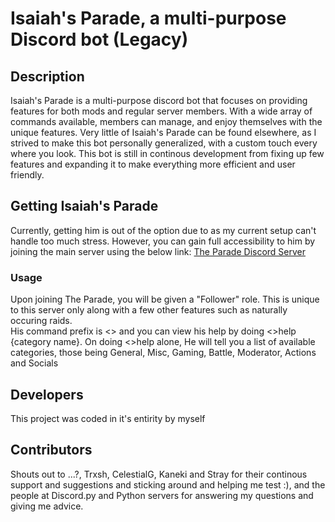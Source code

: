 # Isaiah's Parade, a multi-purpose Discord bot (Legacy)

## Description
Isaiah's Parade is a multi-purpose discord bot that focuses on providing features for both mods and regular server members. With a wide array of commands available, members can manage, and enjoy themselves with the unique features. Very little of Isaiah's Parade can be found elsewhere, as I strived to make this bot personally generalized, with a custom touch every where you look. This bot is still in continous development from fixing up few features and expanding it to make everything more efficient and user friendly.


## Getting Isaiah's Parade
Currently, getting him is out of the option due to as my current setup can't handle too much stress. However, you can gain full accessibility to him by joining the main server using the below link:
[The Parade Discord Server](https://discord.gg/5szJdKY "The official Discord Server for Isaiah's Parade")

### Usage
Upon joining The Parade, you will be given a "Follower" role. This is unique to this server only along with a few other features such as naturally occuring raids.
<br>
His command prefix is <> and you can view his help by doing <>help {category name}. On doing <>help alone, He will tell you a list of available categories, those being General, Misc, Gaming, Battle, Moderator, Actions and Socials

## Developers
This project was coded in it's entirity by myself

## Contributors
Shouts out to ...?, Trxsh, CelestialG, Kaneki and Stray for their continous support and suggestions and sticking around and helping me test :), and the people at Discord.py and Python servers for answering my questions and giving me advice.

